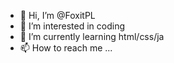 - 👋 Hi, I’m @FoxitPL
- 👀 I’m interested in coding
- 🌱 I’m currently learning html/css/ja
- 📫 How to reach me ...
